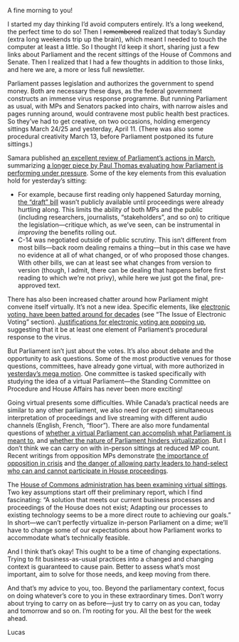 A fine morning to you!

I started my day thinking I’d avoid computers entirely. It’s a long weekend, the perfect time to do so! Then I ~~remembered~~ realized that today’s Sunday (extra long weekends trip up the brain), which meant I needed to touch the computer at least a little. So I thought I’d keep it short, sharing just a few links about Parliament and the recent sittings of the House of Commons and Senate. Then I realized that I had a few thoughts in addition to those links, and here we are, a more or less full newsletter.

Parliament passes legislation and authorizes the government to spend money. Both are necessary these days, as the federal government constructs an immense virus response programme. But running Parliament as usual, with MPs and Senators packed into chairs, with narrow aisles and pages running around, would contravene most public health best practices. So they’ve had to get creative, on two occasions, holding emergency sittings March 24/25 and yesterday, April 11. (There was also some procedural creativity March 13, before Parliament postponed its future sittings.)

Samara published [an excellent review of Parliament’s actions in March](https://www.samaracanada.com/samarablog/blog-post/samara-main-blog/2020/04/02/parliament-under-pressure-evaluating-parliament-s-performance-in-response-to-covid-19), summarizing [a longer piece by Paul Thomas evaluating how Parliament is performing under pressure](https://www.samaracanada.com/democracy-monitor/parliament-under-pressure). Some of the key elements from this evaluation hold for yesterday’s sitting:

- For example, because first reading only happened Saturday morning, [the “draft” bill](https://www.parl.ca/LegisInfo/BillDetails.aspx?Language=E&billId=10716060) wasn’t publicly available until proceedings were already hurtling along. This limits the ability of both MPs and the public (including researchers, journalists, “stakeholders”, and so on) to critique the legislation—critique which, as we’ve seen, can be instrumental in _improving_ the benefits rolling out.
- C-14 was negotiated outside of public scrutiny. This isn’t different from most bills—back room dealing remains a thing—but in this case we have no evidence at all of what changed, or of who proposed those changes. With other bills, we can at least see what changes from version to version (though, I admit, there can be dealing that happens before first reading to which we’re not privy), while here we just got the final, pre-approved text.

There has also been increased chatter around how Parliament might convene itself virtually. It’s not a new idea. Specific elements, like [electronic voting, have been batted around for decades](https://www.ourcommons.ca/procedure-book-livre/document.aspx?sbdid=37461d8b-10dc-48a4-99a8-8a843ba16e8a&sbpidx=5) (see “The Issue of Electronic Voting” section). [Justifications for electronic voting are popping up](https://policyoptions.irpp.org/magazines/march-2020/online-voting-entirely-possible-for-mps-during-times-of-crisis/), suggesting that it be at least one element of Parliament’s procedural response to the virus.

But Parliament isn’t just about the votes. It’s also about debate and the opportunity to ask questions. Some of the most productive venues for those questions, committees, have already gone virtual, with more authorized in [yesterday’s mega motion](https://www.ourcommons.ca/DocumentViewer/en/house/latest/journals?meetingNumber=33#%20TABLE10718062). One committee is tasked specifically with studying the idea of a virtual Parliament—the Standing Committee on Procedure and House Affairs has never been more exciting! 

Going virtual presents some difficulties. While Canada’s practical needs are similar to any other parliament, we also need (or expect) simultaneous interpretation of proceedings and live streaming with different audio channels (English, French, “floor”). There are also more fundamental questions of [whether a virtual Parliament can accomplish what Parliament is meant to](https://www.theglobeandmail.com/opinion/article-parliament-is-an-essential-service-and-it-cannot-be-done-virtually/), and [whether the nature of Parliament hinders virtualization](https://www.psa.ac.uk/insight-plus/blog/seven-reasons-why-parliaments-struggle-digital). But I don’t think we can carry on with in-person sittings at reduced MP count. Recent writings from opposition MPs demonstrate [the importance of opposition in crisis](https://www.macleans.ca/opinion/if-the-coronavirus-emergency-legislation-is-any-indication-parliament-must-remain-open/) and [the danger of allowing party leaders to hand-select who can and cannot participate in House proceedings](https://scottreid.ca/why-i-am-in-the-house-today/).

The [House of Commons administration has been examining virtual sittings](https://www.ourcommons.ca/Content/Newsroom/Articles/COVID-19-SpeakerVitualSittingsResponse-2020-04-07-e.pdf#page=6). Two key assumptions start off their preliminary report, which I find fascinating: “A solution that meets our current business processes and proceedings of the House does not exist; Adapting our processes to existing technology seems to be a more direct route to achieving our goals.” In short—we can’t perfectly virtualize in-person Parliament on a dime; we’ll have to change some of our expectations about how Parliament works to accommodate what’s technically feasible.

And I think that’s okay! This ought to be a time of changing expectations. Trying to fit business-as-usual practices into a changed and changing context is guaranteed to cause pain. Better to assess what’s most important, aim to solve for those needs, and keep moving from there.

And that’s my advice to you, too. Beyond the parliamentary context, focus on doing whatever’s core to you in these extraordinary times. Don’t worry about trying to carry on as before—just try to carry on as you can, today and tomorrow and so on. I’m rooting for you. All the best for the week ahead.

Lucas